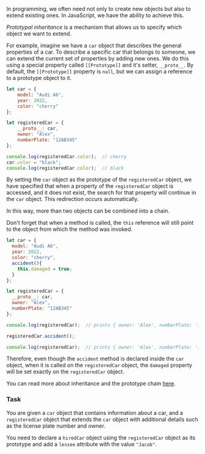 In programming, we often need not only to create new objects but also to extend existing ones. In JavaScript, we have the ability to achieve this.

_Prototypal inheritance_ is a mechanism that allows us to specify which object we want to extend.

For example, imagine we have a `car` object that describes the general properties of a car. 
To describe a specific car that belongs to someone, we can extend the current set of properties by adding new ones. 
We do this using a special property called `[[Prototype]]` and it's setter, `__proto__`. By default, the `[[Prototype]]` property is `null`, but we can assign a reference to a prototype object to it.

```javascript
let car = {
    model: "Audi A6",
    year: 2022,
    color: "cherry"
};

let registeredCar = {
    __proto__: car,
    owner: "Alex",
    numberPlate: "12AB345"
};

console.log(registeredCar.color);  // cherry
car.color = "black";
console.log(registeredCar.color);  // black
```

By setting the `car` object as the prototype of the `registeredCar` object, we have specified that when a property of the `registeredCar` object is accessed, and it does not exist, 
the search for that property will continue in the `car` object. This redirection occurs automatically.

In this way, more than two objects can be combined into a chain.

<div class="hint" title='"this" keyword in inheritance' >
  Don't forget that when a method is called, the <code>this</code> reference will still point to the object from which the method was invoked.

  ```javascript
  let car = {
    model: "Audi A6",
    year: 2022,
    color: "cherry",
    accident(){
      this.damaged = true;
    }
  };
  
  let registeredCar = {
    __proto__: car,
    owner: "Alex",
    numberPlate: "12AB345"
  };
  
  console.log(registeredCar);  // prints { owner: 'Alex', numberPlate: '12AB345' }
  
  registeredCar.accident();
  
  console.log(registeredCar);  // prints { owner: 'Alex', numberPlate: '12AB345', damaged: true }
  ```
  
  Therefore, even though the `accident` method is declared inside the `car` object, when it is called on the `registeredCar` object, 
  the `damaged` property will be set exactly on the `registeredCar` object.
</div>

You can read more about inheritance and the prototype chain [here](https://developer.mozilla.org/en-US/docs/Web/JavaScript/Inheritance_and_the_prototype_chain).

### Task
You are given a `car` object that contains information about a car, and a `registeredCar` object that extends the `car` object with additional details such as the license plate number and owner.

You need to declare a `hiredCar` object using the `registeredCar` object as its prototype and add a `lessee` attribute with the value `"Jacob"`.
